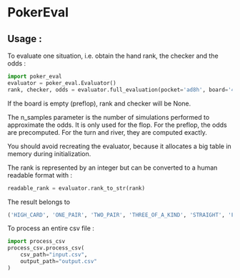 # PokerEval

## Usage :

To evaluate one situation, i.e. obtain the hand rank, the checker and the odds :
```py
import poker_eval
evaluator = poker_eval.Evaluator()
rank, checker, odds = evaluator.full_evaluation(pocket='ad8h', board='4cth2d')
```

If the board is empty (preflop), rank and checker will be None.

The n_samples parameter is the number of simulations performed to approximate the odds.
It is only used for the flop. 
For the preflop, the odds are precomputed. For the turn and river, they are computed exactly.

You should avoid recreating the evaluator, because it allocates a big table in memory during initialization.

The rank is represented by an integer but can be converted to a human readable format with :
```py
readable_rank = evaluator.rank_to_str(rank)
```
The result belongs to
```py
('HIGH_CARD', 'ONE_PAIR', 'TWO_PAIR', 'THREE_OF_A_KIND', 'STRAIGHT', 'FLUSH', 'FULL_HOUSE', 'FOUR_OF_A_KIND', 'STRAIGHT_FLUSH')
```

To process an entire csv file :

```py
import process_csv
process_csv.process_csv(
    csv_path="input.csv",
    output_path="output.csv"
)
```
